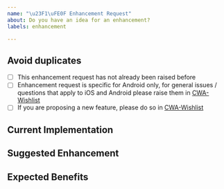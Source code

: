 ```yaml
---
name: "\u23F1\uFE0F Enhancement Request"
about: Do you have an idea for an enhancement?
labels: enhancement

---
```

<!--
Thanks for proposing an enhancement 🙌 ❤️

Before opening a new issue, please make sure that we do not have any duplicates already open. You can ensure this by searching the issue list for this repository. If there is a duplicate, please close your issue and add a comment to the existing issue instead.
-->

## Avoid duplicates
* [ ] This enhancement request has not already been raised before
* [ ] Enhancement request is specific for Android only, for general issues / questions that apply to iOS and Android please raise them in [CWA-Wishlist](https://github.com/corona-warn-app/cwa-wishlist)
* [ ] If you are proposing a new feature, please do so in [CWA-Wishlist](https://github.com/corona-warn-app/cwa-wishlist)

## Current Implementation
<!-- Describe or point to the current implementation that you would like to see improved -->

## Suggested Enhancement
<!-- Outline the idea of your enhancement, by e.g., describing the algorithm you propose. You can also create a Pull Request to outline your idea -->

## Expected Benefits
<!-- Summarize how your enhancement could aid the implementation (performance, readability, memory consumption, battery consumption, etc.). Please also back up with measurements or give detailed explanations for reduced runtimes, memory consumption, etc.  -->
